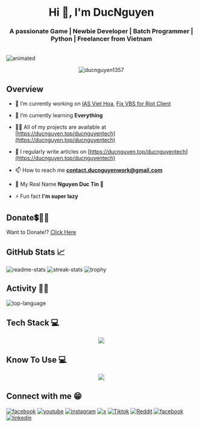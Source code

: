 <h1 align="center">Hi 👋, I'm DucNguyen</h1>
<h3 align="center">A passionate Game | Newbie Developer | Batch Programmer | Python | Freelancer from Vietnam</h3>

<br align="center">
  <img src="https://github.com/Anmol-Baranwal/Cool-GIFs-For-GitHub/assets/74038190/80728820-e06b-4f96-9c9e-9df46f0cc0a5" alt="animated" />
</br>



<p align="center"> <img src="https://komarev.com/ghpvc/?username=ducnguyen1357&label=Profile%20views&color=red&style=plastic" alt="ducnguyen1357" /> </p>

## Overview

- 🔭 I’m currently working on [IAS Viet Hoa](https://github.com/DucNguyen1357/IDM-Activation-Script-Viet-Hoa), [Fix VBS for Riot Client](https://github.com/DucNguyen1357/Fix-VBS-for-Riot-Client)

- 🌱 I’m currently learning **Everything**

- 👨‍💻 All of my projects are available at [https://ducnguyen.top/ducnguyentech](https://ducnguyen.top/ducnguyentech)

- 📝 I regularly write articles on [https://ducnguyen.top/ducnguyentech](https://ducnguyen.top/ducnguyentech)

- 📫 How to reach me **contact.ducnguyenwork@gmail.com**

- 💬 My Real Name **Nguyen Duc Tin 🤣**

- ⚡ Fun fact **I'm super lazy**

## Donate💲🤝💖

Want to Donate!? [Click Here](https://ducnguyen.top/ducnguyentech/donate)

## GitHub Stats 📈

![readme-stats](https://github-readme-stats.vercel.app/api?username=ducnguyen1357&show_icons=true&locale=en&theme=tokyonight&rank_icon=percentile&hide_border=true)
![streak-stats](https://github-readme-streak-stats.herokuapp.com/?user=ducnguyen1357&theme=tokyonight&hide_border=true)
![trophy](https://github-profile-trophy.vercel.app/?username=ducnguyen1357&theme=algolia&rank=-C,-B&margin-w=3&no-frame=true&align=center)

## Activity 👩‍💻

![top-language](https://github-readme-stats.vercel.app/api/top-langs?username=ducnguyen1357&count_private=true&show_icons=true&locale=en&layout=pie&theme=tokyonight&hide_border=true)

## Tech Stack 💻

<p align="center">
  <a href="https://skillicons.dev">
    <img src="https://skillicons.dev/icons?i=blender,c,cs,cpp,dotnet,firebase,gcp,heroku,html,css,java,js,linux,mongodb,mysql,sqlite,nginx,nodejs,py,unity,unreal" />
  </a>
</p>

## Know To Use 💻

<p align="center">
  <a href="https://skillicons.dev">
    <img src="https://skillicons.dev/icons?i=windows,ps,pr,ae,au,vscode,visualstudio,replit,notion,github,codepen,stackoverflow,wordpress" />
  </a>
</p>

## Connect with me 😁

<div>
<a href="https://fb.com/ducnguyenzzzz" target="blank"><img align="center" src="https://img.shields.io/badge/Facebook-1877F2?style=for-the-badge&logo=facebook&logoColor=white" alt="facebook"/></a>
<a href="https://www.youtube.com/c/@ducnguyendanghe" target="blank"><img align="center" src="https://img.shields.io/badge/Youtube-FF0000?style=for-the-badge&logo=Youtube&logoColor=white" alt="youtube"/></a>
<a href="https://instagram.com/ducnguyen1357.official" target="blank"><img align="center" src="https://img.shields.io/badge/Instagram-C13584?style=for-the-badge&logo=instagram&logoColor=white" alt="instagram"/></a>
<a href="https://twitter.com/ducnguyen1357" target="blank"><img align="center" src="https://img.shields.io/badge/Twitter-14171A?style=for-the-badge&logo=x&logoColor=white" alt="x"/></a>
<a href="https://www.tiktok.com/@ducnguyen1357official" target="blank"><img align="center" src="https://img.shields.io/badge/Tiktok-000000?style=for-the-badge&logo=tiktok&logoColor=white" alt="Tiktok"/></a>
<a href="https://www.reddit.com/user/DucNguyen_Official" target="blank"><img align="center" src="https://img.shields.io/badge/Reddit-FF5700?style=for-the-badge&logo=reddit&logoColor=white" alt="Reddit"/></a>
<a href="https://stackoverflow.com/users/19353623" target="blank"><img align="center" src="https://img.shields.io/badge/Stack_Overflow-FE7A16?style=for-the-badge&logo=stack-overflow&logoColor=white" alt="facebook"/></a>
<a href="https://linkedin.com/in/ducnguyen1357" target="blank"><img align="center" src="https://img.shields.io/badge/LinkedIn-0077B5?style=for-the-badge&logo=linkedin&logoColor=white" alt="linkedin"/></a>
</div>
